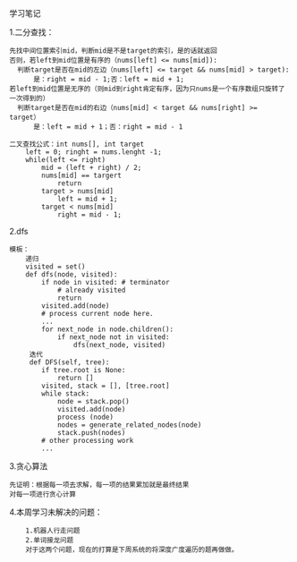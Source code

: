 学习笔记
<p>
    1.二分查找：
    
    先找中间位置索引mid，判断mid是不是target的索引，是的话就返回
    否则，若left到mid位置是有序的（nums[left] <= nums[mid]):
      判断target是否在mid的左边（nums[left] <= target && nums[mid] > target):
          是：right = mid - 1;否：left = mid + 1;
    若left到mid位置是无序的（则mid到right肯定有序，因为只nums是一个有序数组只旋转了一次得到的）
      判断target是否在mid的右边（nums[mid] < target && nums[right] >= target）
          是：left = mid + 1；否：right = mid - 1
          
    二叉查找公式：int nums[], int target
        left = 0; ringht = nums.lenght -1;
        while(left <= right)
            mid = (left + right) / 2;
            nums[mid] == targert
                return
            target > nums[mid]
                left = mid + 1;
            target < nums[mid]
                right = mid - 1;
</p>
<p>
    2.dfs
        
    模板：
        递归
        visited = set() 
        def dfs(node, visited):
            if node in visited: # terminator
                # already visited 
                return 
            visited.add(node) 
            # process current node here. 
            ...
            for next_node in node.children(): 
                if next_node not in visited: 
                    dfs(next_node, visited)
         迭代
         def DFS(self, tree): 
         	if tree.root is None: 
         		return [] 
         	visited, stack = [], [tree.root]
         	while stack: 
         		node = stack.pop() 
         		visited.add(node)
         		process (node) 
         		nodes = generate_related_nodes(node) 
         		stack.push(nodes) 
         	# other processing work 
         	...
</p>

<p>
    3.贪心算法
    
    先证明：根据每一项去求解，每一项的结果累加就是最终结果
    对每一项进行贪心计算
</p>

<p>
    4.本周学习未解决的问题：
        
        1.机器人行走问题
        2.单词接龙问题
        对于这两个问题，现在的打算是下周系统的将深度广度遍历的题再做做。
</p>